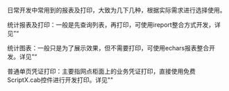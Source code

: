 日常开发中常用到的报表及打印，大致为几下几种，根据实际需求进行选择使用。

统计报表及打印：一般是先查询列表，再打印，可使用ireport整合方式开发，详见”“

统计图表：一般只是为了展示效果，但不需要打印，可使用echars报表整合开发。详见”“

普通单页凭证打印：主要指网点柜面上的业务凭证打印，直接使用免费ScriptX.cab控件进行开发打印。详见""

